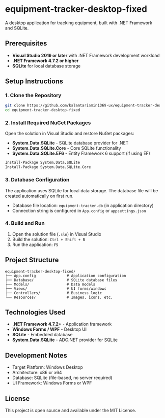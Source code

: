 # equipment-tracker-desktop-fixed

A desktop application for tracking equipment, built with .NET Framework and SQLite.

## Prerequisites

- **Visual Studio 2019 or later** with .NET Framework development workload
- **.NET Framework 4.7.2 or higher**
- **SQLite** for local database storage

## Setup Instructions

### 1. Clone the Repository
```bash
git clone https://github.com/kalantariamin1369-ux/equipment-tracker-desktop-fixed.git
cd equipment-tracker-desktop-fixed
```

### 2. Install Required NuGet Packages
Open the solution in Visual Studio and restore NuGet packages:
- **System.Data.SQLite** - SQLite database provider for .NET
- **System.Data.SQLite.Core** - Core SQLite functionality
- **System.Data.SQLite.EF6** - Entity Framework 6 support (if using EF)

```bash
Install-Package System.Data.SQLite
Install-Package System.Data.SQLite.Core
```

### 3. Database Configuration
The application uses SQLite for local data storage. The database file will be created automatically on first run.

- Database file location: `equipment-tracker.db` (in application directory)
- Connection string is configured in `App.config` or `appsettings.json`

### 4. Build and Run
1. Open the solution file (`.sln`) in Visual Studio
2. Build the solution: `Ctrl + Shift + B`
3. Run the application: `F5`

## Project Structure

```
equipment-tracker-desktop-fixed/
├── App.config              # Application configuration
├── Database/               # SQLite database files
├── Models/                 # Data models
├── Views/                  # UI forms/windows
├── Controllers/            # Business logic
└── Resources/              # Images, icons, etc.
```

## Technologies Used

- **.NET Framework 4.7.2+** - Application framework
- **Windows Forms / WPF** - Desktop UI
- **SQLite** - Embedded database
- **System.Data.SQLite** - ADO.NET provider for SQLite

## Development Notes

- Target Platform: Windows Desktop
- Architecture: x86 or x64
- Database: SQLite (file-based, no server required)
- UI Framework: Windows Forms or WPF

## License

This project is open source and available under the MIT License.
